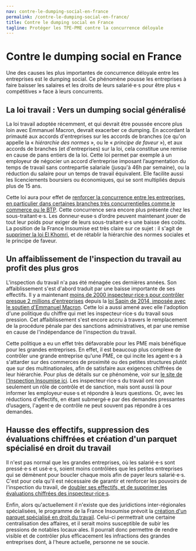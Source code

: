 ```yaml
---
nav: contre-le-dumping-social-en-france
permalink: /contre-le-dumping-social-en-france/
title: Contre le dumping social en France
tagline: Protéger les TPE-PME contre la concurrence déloyale
---
```


# Contre le dumping social en France

Une des causes les plus importantes de concurrence déloyale entre les entreprises est le dumping social. Ce phénomène pousse les entreprises à faire baisser les salaires et les droits de leurs salarié⋅e⋅s pour être plus « compétitives » face à leurs concurrents.

## La loi travail : Vers un dumping social généralisé

La loi travail adoptée récemment, et qui devrait être poussée encore plus loin avec Emmanuel Macron, devrait exacerber ce dumping. En accordant la primauté aux accords d'entreprises sur les accords de branches (ce qu'on appelle la « _hiérarchie des normes_ », ou le « _principe de faveur_ »), et aux accords de branches (et d'entreprises) sur la loi, cela constitue une remise en cause de pans entiers de la loi. Cette loi permet par exemple à un employeur de négocier un accord d’entreprise imposant l’augmentation du temps de travail sans contrepartie salariale (jusqu'à 46h par semaine), ou la réduction du salaire pour un temps de travail équivalent. Elle facilite aussi les licenciements boursiers ou économiques, qui se sont multipliés depuis plus de 15 ans.

Cette loi aura pour effet de [renforcer la concurrence entre les entreprises, en particulier dans certaines branches très concurrentielles comme le commerce ou le BTP](https://www.bastamag.net/Entre-l-Assemblee-et-le-Senat-un-projet-qui-deregule-largement-le-temps-de). Cette concurrence sera encore plus présente chez les sous-traitant⋅e⋅s. Les donneur⋅euse⋅s d’ordre peuvent maintenant jouer de tout leur poids pour exiger de leurs sous-traitant⋅e⋅s une baisse des coûts. La position de la France Insoumise est très claire sur ce sujet : il s'agit de [supprimer la loi El Khomri](https://laec.fr/s24), et de rétablir la hiérarchie des normes sociales et le principe de faveur.

## Un affaiblissement de l'inspection du travail au profit des plus gros

L'inspection du travail n'a pas été ménagée ces dernières années. Son affaiblissement s'est d'abord traduit par une baisse importante de ses effectifs. Il y a maintenant [moins de 2000 inspecteur⋅rice⋅s pour contrôler presque 2 millions d'entreprises](http://www.lemonde.fr/emploi/article/2014/02/03/qui-veut-la-mort-de-l-inspection-du-travail_4359281_1698637.html) depuis la [loi Sapin de 2014, imposée avec le soutien d'Emmanuel Macron](http://www.huffingtonpost.fr/2017/01/19/emmanuel-macron-assume-de-moins-en-moins-son-bilan-de-conseiller/). Cette loi a aussi amené avec elle l'adoption d'une politique du chiffre qui met les inspecteur⋅rice⋅s du travail sous pression. Cet affaiblissement s'est encore accru à travers le remplacement de la procédure pénale par des sanctions administratives, et par une remise en cause de l'indépendance de l'inspection du travail.

Cette politique a eu un effet très défavorable pour les PME mais bénéfique pour les grandes entreprises. En effet, il est beaucoup plus complexe de contrôler une grande entreprise qu'une PME, ce qui incite les agent⋅e⋅s à s'attarder sur des commerces de proximité ou des petites structures plutôt que sur des multinationales, afin de satisfaire aux exigences chiffrées de leur hiérarchie. Pour plus de détails sur ce phénomène, voir sur [le site de l'Inspection Insoumise ici](https://inspectioninsoumise.wordpress.com/2017/04/21/linspection-du-travail-le-cac40-et-les-pme-version-macron-et-version-melenchon/). Les inspecteur⋅rice⋅s du travail ont non seulement un rôle de contrôle et de sanction, mais sont aussi là pour informer les employeur⋅euse⋅s et répondre à leurs questions. Or, avec les réductions d'effectifs, en étant submergé⋅e par des demandes pressantes d’usagers, l'agent⋅e de contrôle ne peut souvent pas répondre à ces demandes.

## Hausse des effectifs, suppression des évaluations chiffrées et création d'un parquet spécialisé en droit du travail

Il n'est pas normal que les grandes entreprises, où les salarié⋅e⋅s sont pressé⋅e⋅s et usé⋅e⋅s, soient moins contrôlées que les petites entreprises qui se démènent pour boucler chaque mois afin de payer leurs salarié⋅e⋅s. C'est pour cela qu'il est nécessaire de garantir et renforcer les pouvoirs de l'inspection du travail, de [doubler ses effectifs, et de supprimer les évaluations chiffrées des inspecteur⋅rice⋅s](https://avenirencommun.fr/le-livret-travail/).

Enfin, alors qu'actuellement il n'existe que des juridictions inter-régionales spécialisées, le programme de la France Insoumise prévoit la [création d'un parquet spécialisé en droit du travail](https://avenirencommun.fr/le-livret-travail/). Celui-ci permettrait une certaine centralisation des affaires, et il serait moins susceptible de subir les pressions de notables locaux⋅ales. Il pourrait donc permettre de rendre visible et de contrôler plus efficacement les infractions des grandes entreprises dont, à l'heure actuelle, personne ne se soucie.
